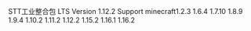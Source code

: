 STT工业整合包
LTS Version 1.12.2
Support minecraft1.2.3 1.6.4 1.7.10 1.8.9 1.9.4 1.10.2 1.11.2 1.12.2 1.15.2 1.16.1 1.16.2
